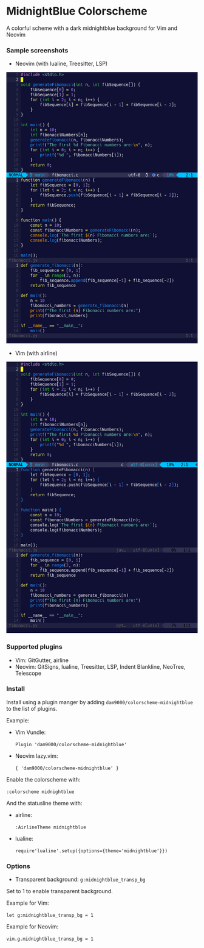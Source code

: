 # MidnightBlue Colorscheme

A colorful scheme with a dark midnightblue background for Vim and Neovim

### Sample screenshots

- Neovim (with lualine, Treesitter, LSP)

![screenshot midnightblue neovim](images/mb-nvim14.png)

- Vim (with airline)

![screenshot midnightblue vim](images/mb-vim14.png)

### Supported plugins

- Vim: GitGutter, airline
- Neovim: GitSigns, lualine, Treesitter, LSP, Indent Blankline, NeoTree,
  Telescope

### Install

Install using a plugin manger by adding
`dam9000/colorscheme-midnightblue`
to the list of plugins.

Example:

- Vim Vundle:

  `Plugin 'dam9000/colorscheme-midnightblue'`

- Neovim lazy.vim:

  `{ 'dam9000/colorscheme-midnightblue' }`

Enable the colorscheme with:

  `:colorscheme midnightblue`

And the statusline theme with:

- airline:

  `:AirlineTheme midnightblue`

- lualine:

  `require'lualine'.setup({options={theme='midnightblue'}})`

### Options

- Transparent background: `g:midnightblue_transp_bg`

Set to 1 to enable transparent background.

Example for Vim:

`let g:midnightblue_transp_bg = 1`

Example for Neovim:

`vim.g.midnightblue_transp_bg = 1`


